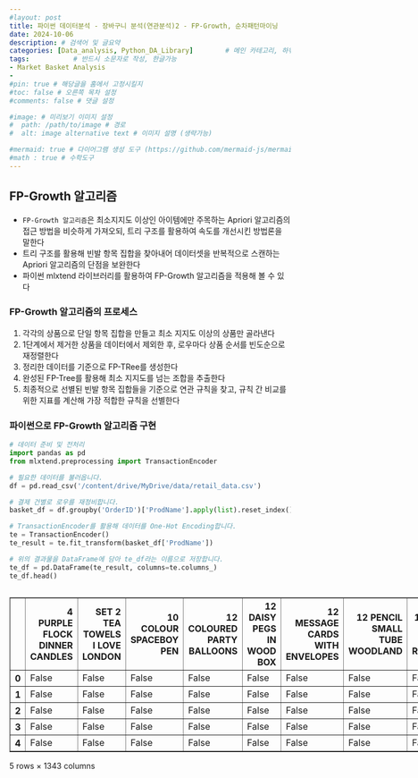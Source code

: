 ```yaml
---
#layout: post
title: 파이썬 데이터분석 - 장바구니 분석(연관분석)2 - FP-Growth, 순차패턴마이닝
date: 2024-10-06
description: # 검색어 및 글요약
categories: [Data_analysis, Python_DA_Library]        # 메인 카테고리, 하위 카테고리(생략가능)
tags:           # 반드시 소문자로 작성, 한글가능
- Market Basket Analysis
- 
#pin: true # 해당글을 홈에서 고정시킬지
#toc: false # 오른쪽 목차 설정
#comments: false # 댓글 설정

#image: # 미리보기 이미지 설정
#  path: /path/to/image # 경로
#  alt: image alternative text # 이미지 설명 (생략가능)

#mermaid: true # 다이어그램 생성 도구 (https://github.com/mermaid-js/mermaid)
#math : true # 수학도구
---
```



## FP-Growth 알고리즘
- `FP-Growth 알고리즘`은 최소지지도 이상인 아이템에만 주목하는 Apriori 알고리즘의 접근 방법을 비슷하게 가져오되, 트리 구조를 활용하여 속도를 개선시킨 방법론을 말한다
- 트리 구조를 활용해 빈발 항목 집합을 찾아내어 데이터셋을 반복적으로 스캔하는 Apriori 알고리즘의 단점을 보완한다
- 파이썬 mlxtend 라이브러리를 활용하여 FP-Growth 알고리즘을 적용해 볼 수 있다

### FP-Growth 알고리즘의 프로세스
1. 각각의 상품으로 단일 항목 집합을 만들고 최소 지지도 이상의 상품만 골라낸다
2. 1단계에서 제거한 상품을 데이터에서 제외한 후, 로우마다 상품 순서를 빈도순으로 재정렬한다
3. 정리한 데이터를 기준으로 FP-TRee를 생성한다
4. 완성된 FP-Tree를 활용해 최소 지지도를 넘는 조합을 추출한다
5. 최종적으로 선별된 빈발 항목 집합들을 기준으로 연관 규칙을 찾고, 규칙 간 비교를 위한 지표를 계산해 가장 적합한 규칙을 선별한다

### 파이썬으로 FP-Growth 알고리즘 구현


```python
# 데이터 준비 및 전처리
import pandas as pd
from mlxtend.preprocessing import TransactionEncoder

# 필요한 데이터를 불러옵니다.
df = pd.read_csv('/content/drive/MyDrive/data/retail_data.csv')

# 결제 건별로 로우를 재정비합니다.
basket_df = df.groupby('OrderID')['ProdName'].apply(list).reset_index()

# TransactionEncoder를 활용해 데이터를 One-Hot Encoding합니다.
te = TransactionEncoder()
te_result = te.fit_transform(basket_df['ProdName'])

# 위의 결과물을 DataFrame에 담아 te_df라는 이름으로 저장합니다.
te_df = pd.DataFrame(te_result, columns=te.columns_)
te_df.head()
```





  <div id="df-d717c472-5886-4225-bc48-bb01bfd7aad2" class="colab-df-container">
    <div>
<style scoped>
    .dataframe tbody tr th:only-of-type {
        vertical-align: middle;
    }

    .dataframe tbody tr th {
        vertical-align: top;
    }

    .dataframe thead th {
        text-align: right;
    }
</style>
<table border="1" class="dataframe">
  <thead>
    <tr style="text-align: right;">
      <th></th>
      <th>4 PURPLE FLOCK DINNER CANDLES</th>
      <th>SET 2 TEA TOWELS I LOVE LONDON</th>
      <th>10 COLOUR SPACEBOY PEN</th>
      <th>12 COLOURED PARTY BALLOONS</th>
      <th>12 DAISY PEGS IN WOOD BOX</th>
      <th>12 MESSAGE CARDS WITH ENVELOPES</th>
      <th>12 PENCIL SMALL TUBE WOODLAND</th>
      <th>12 PENCILS SMALL TUBE RED RETROSPOT</th>
      <th>12 PENCILS SMALL TUBE SKULL</th>
      <th>12 PENCILS TALL TUBE POSY</th>
      <th>...</th>
      <th>WRAP, BILLBOARD FONTS DESIGN</th>
      <th>YELLOW BREAKFAST CUP AND SAUCER</th>
      <th>YELLOW COAT RACK PARIS FASHION</th>
      <th>YELLOW GIANT GARDEN THERMOMETER</th>
      <th>YELLOW SHARK HELICOPTER</th>
      <th>YOU'RE CONFUSING ME METAL SIGN</th>
      <th>YULETIDE IMAGES GIFT WRAP SET</th>
      <th>ZINC FINISH 15CM PLANTER POTS</th>
      <th>ZINC METAL HEART DECORATION</th>
      <th>ZINC WILLIE WINKIE  CANDLE STICK</th>
    </tr>
  </thead>
  <tbody>
    <tr>
      <th>0</th>
      <td>False</td>
      <td>False</td>
      <td>False</td>
      <td>False</td>
      <td>False</td>
      <td>False</td>
      <td>False</td>
      <td>False</td>
      <td>False</td>
      <td>False</td>
      <td>...</td>
      <td>False</td>
      <td>False</td>
      <td>False</td>
      <td>False</td>
      <td>False</td>
      <td>False</td>
      <td>False</td>
      <td>False</td>
      <td>False</td>
      <td>False</td>
    </tr>
    <tr>
      <th>1</th>
      <td>False</td>
      <td>False</td>
      <td>False</td>
      <td>False</td>
      <td>False</td>
      <td>False</td>
      <td>False</td>
      <td>False</td>
      <td>False</td>
      <td>False</td>
      <td>...</td>
      <td>False</td>
      <td>False</td>
      <td>False</td>
      <td>False</td>
      <td>False</td>
      <td>False</td>
      <td>False</td>
      <td>False</td>
      <td>False</td>
      <td>False</td>
    </tr>
    <tr>
      <th>2</th>
      <td>False</td>
      <td>False</td>
      <td>False</td>
      <td>False</td>
      <td>False</td>
      <td>False</td>
      <td>False</td>
      <td>False</td>
      <td>False</td>
      <td>False</td>
      <td>...</td>
      <td>False</td>
      <td>False</td>
      <td>False</td>
      <td>False</td>
      <td>False</td>
      <td>False</td>
      <td>False</td>
      <td>False</td>
      <td>False</td>
      <td>False</td>
    </tr>
    <tr>
      <th>3</th>
      <td>False</td>
      <td>False</td>
      <td>False</td>
      <td>False</td>
      <td>False</td>
      <td>False</td>
      <td>False</td>
      <td>False</td>
      <td>False</td>
      <td>False</td>
      <td>...</td>
      <td>False</td>
      <td>False</td>
      <td>True</td>
      <td>False</td>
      <td>False</td>
      <td>False</td>
      <td>False</td>
      <td>False</td>
      <td>False</td>
      <td>False</td>
    </tr>
    <tr>
      <th>4</th>
      <td>False</td>
      <td>False</td>
      <td>False</td>
      <td>False</td>
      <td>False</td>
      <td>False</td>
      <td>False</td>
      <td>False</td>
      <td>False</td>
      <td>False</td>
      <td>...</td>
      <td>False</td>
      <td>False</td>
      <td>False</td>
      <td>False</td>
      <td>False</td>
      <td>False</td>
      <td>False</td>
      <td>False</td>
      <td>False</td>
      <td>False</td>
    </tr>
  </tbody>
</table>
<p>5 rows × 1343 columns</p>
</div>
    <div class="colab-df-buttons">

  <div class="colab-df-container">
    <button class="colab-df-convert" onclick="convertToInteractive('df-d717c472-5886-4225-bc48-bb01bfd7aad2')"
            title="Convert this dataframe to an interactive table."
            style="display:none;">

  <svg xmlns="http://www.w3.org/2000/svg" height="24px" viewBox="0 -960 960 960">
    <path d="M120-120v-720h720v720H120Zm60-500h600v-160H180v160Zm220 220h160v-160H400v160Zm0 220h160v-160H400v160ZM180-400h160v-160H180v160Zm440 0h160v-160H620v160ZM180-180h160v-160H180v160Zm440 0h160v-160H620v160Z"/>
  </svg>
    </button>

  <style>
    .colab-df-container {
      display:flex;
      gap: 12px;
    }

    .colab-df-convert {
      background-color: #E8F0FE;
      border: none;
      border-radius: 50%;
      cursor: pointer;
      display: none;
      fill: #1967D2;
      height: 32px;
      padding: 0 0 0 0;
      width: 32px;
    }

    .colab-df-convert:hover {
      background-color: #E2EBFA;
      box-shadow: 0px 1px 2px rgba(60, 64, 67, 0.3), 0px 1px 3px 1px rgba(60, 64, 67, 0.15);
      fill: #174EA6;
    }

    .colab-df-buttons div {
      margin-bottom: 4px;
    }

    [theme=dark] .colab-df-convert {
      background-color: #3B4455;
      fill: #D2E3FC;
    }

    [theme=dark] .colab-df-convert:hover {
      background-color: #434B5C;
      box-shadow: 0px 1px 3px 1px rgba(0, 0, 0, 0.15);
      filter: drop-shadow(0px 1px 2px rgba(0, 0, 0, 0.3));
      fill: #FFFFFF;
    }
  </style>

    <script>
      const buttonEl =
        document.querySelector('#df-d717c472-5886-4225-bc48-bb01bfd7aad2 button.colab-df-convert');
      buttonEl.style.display =
        google.colab.kernel.accessAllowed ? 'block' : 'none';

      async function convertToInteractive(key) {
        const element = document.querySelector('#df-d717c472-5886-4225-bc48-bb01bfd7aad2');
        const dataTable =
          await google.colab.kernel.invokeFunction('convertToInteractive',
                                                    [key], {});
        if (!dataTable) return;

        const docLinkHtml = 'Like what you see? Visit the ' +
          '<a target="_blank" href=https://colab.research.google.com/notebooks/data_table.ipynb>data table notebook</a>'
          + ' to learn more about interactive tables.';
        element.innerHTML = '';
        dataTable['output_type'] = 'display_data';
        await google.colab.output.renderOutput(dataTable, element);
        const docLink = document.createElement('div');
        docLink.innerHTML = docLinkHtml;
        element.appendChild(docLink);
      }
    </script>
  </div>


<div id="df-b03e9207-cc88-4678-ba1e-b29686396fd0">
  <button class="colab-df-quickchart" onclick="quickchart('df-b03e9207-cc88-4678-ba1e-b29686396fd0')"
            title="Suggest charts"
            style="display:none;">

<svg xmlns="http://www.w3.org/2000/svg" height="24px"viewBox="0 0 24 24"
     width="24px">
    <g>
        <path d="M19 3H5c-1.1 0-2 .9-2 2v14c0 1.1.9 2 2 2h14c1.1 0 2-.9 2-2V5c0-1.1-.9-2-2-2zM9 17H7v-7h2v7zm4 0h-2V7h2v10zm4 0h-2v-4h2v4z"/>
    </g>
</svg>
  </button>

<style>
  .colab-df-quickchart {
      --bg-color: #E8F0FE;
      --fill-color: #1967D2;
      --hover-bg-color: #E2EBFA;
      --hover-fill-color: #174EA6;
      --disabled-fill-color: #AAA;
      --disabled-bg-color: #DDD;
  }

  [theme=dark] .colab-df-quickchart {
      --bg-color: #3B4455;
      --fill-color: #D2E3FC;
      --hover-bg-color: #434B5C;
      --hover-fill-color: #FFFFFF;
      --disabled-bg-color: #3B4455;
      --disabled-fill-color: #666;
  }

  .colab-df-quickchart {
    background-color: var(--bg-color);
    border: none;
    border-radius: 50%;
    cursor: pointer;
    display: none;
    fill: var(--fill-color);
    height: 32px;
    padding: 0;
    width: 32px;
  }

  .colab-df-quickchart:hover {
    background-color: var(--hover-bg-color);
    box-shadow: 0 1px 2px rgba(60, 64, 67, 0.3), 0 1px 3px 1px rgba(60, 64, 67, 0.15);
    fill: var(--button-hover-fill-color);
  }

  .colab-df-quickchart-complete:disabled,
  .colab-df-quickchart-complete:disabled:hover {
    background-color: var(--disabled-bg-color);
    fill: var(--disabled-fill-color);
    box-shadow: none;
  }

  .colab-df-spinner {
    border: 2px solid var(--fill-color);
    border-color: transparent;
    border-bottom-color: var(--fill-color);
    animation:
      spin 1s steps(1) infinite;
  }

  @keyframes spin {
    0% {
      border-color: transparent;
      border-bottom-color: var(--fill-color);
      border-left-color: var(--fill-color);
    }
    20% {
      border-color: transparent;
      border-left-color: var(--fill-color);
      border-top-color: var(--fill-color);
    }
    30% {
      border-color: transparent;
      border-left-color: var(--fill-color);
      border-top-color: var(--fill-color);
      border-right-color: var(--fill-color);
    }
    40% {
      border-color: transparent;
      border-right-color: var(--fill-color);
      border-top-color: var(--fill-color);
    }
    60% {
      border-color: transparent;
      border-right-color: var(--fill-color);
    }
    80% {
      border-color: transparent;
      border-right-color: var(--fill-color);
      border-bottom-color: var(--fill-color);
    }
    90% {
      border-color: transparent;
      border-bottom-color: var(--fill-color);
    }
  }
</style>

  <script>
    async function quickchart(key) {
      const quickchartButtonEl =
        document.querySelector('#' + key + ' button');
      quickchartButtonEl.disabled = true;  // To prevent multiple clicks.
      quickchartButtonEl.classList.add('colab-df-spinner');
      try {
        const charts = await google.colab.kernel.invokeFunction(
            'suggestCharts', [key], {});
      } catch (error) {
        console.error('Error during call to suggestCharts:', error);
      }
      quickchartButtonEl.classList.remove('colab-df-spinner');
      quickchartButtonEl.classList.add('colab-df-quickchart-complete');
    }
    (() => {
      let quickchartButtonEl =
        document.querySelector('#df-b03e9207-cc88-4678-ba1e-b29686396fd0 button');
      quickchartButtonEl.style.display =
        google.colab.kernel.accessAllowed ? 'block' : 'none';
    })();
  </script>
</div>

    </div>
  </div>





```python
# FP-Growth 알고리즘 구현 : fpgrowth 함수 사용
from mlxtend.frequent_patterns import fpgrowth

# 최소 지지도 0.06
frequent_itemsets = fpgrowth(te_df, min_support=0.06, use_colnames=True)
frequent_itemsets
```





  <div id="df-85f18863-b93e-4d12-8616-4c448e95ec2f" class="colab-df-container">
    <div>
<style scoped>
    .dataframe tbody tr th:only-of-type {
        vertical-align: middle;
    }

    .dataframe tbody tr th {
        vertical-align: top;
    }

    .dataframe thead th {
        text-align: right;
    }
</style>
<table border="1" class="dataframe">
  <thead>
    <tr style="text-align: right;">
      <th></th>
      <th>support</th>
      <th>itemsets</th>
    </tr>
  </thead>
  <tbody>
    <tr>
      <th>0</th>
      <td>0.137037</td>
      <td>(WHITE HANGING HEART T-LIGHT HOLDER)</td>
    </tr>
    <tr>
      <th>1</th>
      <td>0.103704</td>
      <td>(RED WOOLLY HOTTIE WHITE HEART.)</td>
    </tr>
    <tr>
      <th>2</th>
      <td>0.096296</td>
      <td>(SET 7 BABUSHKA NESTING BOXES)</td>
    </tr>
    <tr>
      <th>3</th>
      <td>0.085185</td>
      <td>(KNITTED UNION FLAG HOT WATER BOTTLE)</td>
    </tr>
    <tr>
      <th>4</th>
      <td>0.066667</td>
      <td>(CREAM CUPID HEARTS COAT HANGER)</td>
    </tr>
    <tr>
      <th>...</th>
      <td>...</td>
      <td>...</td>
    </tr>
    <tr>
      <th>56</th>
      <td>0.062963</td>
      <td>(GLASS STAR FROSTED T-LIGHT HOLDER, RED WOOLLY...</td>
    </tr>
    <tr>
      <th>57</th>
      <td>0.062963</td>
      <td>(WHITE HANGING HEART T-LIGHT HOLDER, KNITTED U...</td>
    </tr>
    <tr>
      <th>58</th>
      <td>0.062963</td>
      <td>(HAND WARMER RED POLKA DOT, HAND WARMER UNION ...</td>
    </tr>
    <tr>
      <th>59</th>
      <td>0.062963</td>
      <td>(WOOD 2 DRAWER CABINET WHITE FINISH, WHITE HAN...</td>
    </tr>
    <tr>
      <th>60</th>
      <td>0.062963</td>
      <td>(WOODEN FRAME ANTIQUE WHITE , WOOD S/3 CABINET...</td>
    </tr>
  </tbody>
</table>
<p>61 rows × 2 columns</p>
</div>
    <div class="colab-df-buttons">

  <div class="colab-df-container">
    <button class="colab-df-convert" onclick="convertToInteractive('df-85f18863-b93e-4d12-8616-4c448e95ec2f')"
            title="Convert this dataframe to an interactive table."
            style="display:none;">

  <svg xmlns="http://www.w3.org/2000/svg" height="24px" viewBox="0 -960 960 960">
    <path d="M120-120v-720h720v720H120Zm60-500h600v-160H180v160Zm220 220h160v-160H400v160Zm0 220h160v-160H400v160ZM180-400h160v-160H180v160Zm440 0h160v-160H620v160ZM180-180h160v-160H180v160Zm440 0h160v-160H620v160Z"/>
  </svg>
    </button>

  <style>
    .colab-df-container {
      display:flex;
      gap: 12px;
    }

    .colab-df-convert {
      background-color: #E8F0FE;
      border: none;
      border-radius: 50%;
      cursor: pointer;
      display: none;
      fill: #1967D2;
      height: 32px;
      padding: 0 0 0 0;
      width: 32px;
    }

    .colab-df-convert:hover {
      background-color: #E2EBFA;
      box-shadow: 0px 1px 2px rgba(60, 64, 67, 0.3), 0px 1px 3px 1px rgba(60, 64, 67, 0.15);
      fill: #174EA6;
    }

    .colab-df-buttons div {
      margin-bottom: 4px;
    }

    [theme=dark] .colab-df-convert {
      background-color: #3B4455;
      fill: #D2E3FC;
    }

    [theme=dark] .colab-df-convert:hover {
      background-color: #434B5C;
      box-shadow: 0px 1px 3px 1px rgba(0, 0, 0, 0.15);
      filter: drop-shadow(0px 1px 2px rgba(0, 0, 0, 0.3));
      fill: #FFFFFF;
    }
  </style>

    <script>
      const buttonEl =
        document.querySelector('#df-85f18863-b93e-4d12-8616-4c448e95ec2f button.colab-df-convert');
      buttonEl.style.display =
        google.colab.kernel.accessAllowed ? 'block' : 'none';

      async function convertToInteractive(key) {
        const element = document.querySelector('#df-85f18863-b93e-4d12-8616-4c448e95ec2f');
        const dataTable =
          await google.colab.kernel.invokeFunction('convertToInteractive',
                                                    [key], {});
        if (!dataTable) return;

        const docLinkHtml = 'Like what you see? Visit the ' +
          '<a target="_blank" href=https://colab.research.google.com/notebooks/data_table.ipynb>data table notebook</a>'
          + ' to learn more about interactive tables.';
        element.innerHTML = '';
        dataTable['output_type'] = 'display_data';
        await google.colab.output.renderOutput(dataTable, element);
        const docLink = document.createElement('div');
        docLink.innerHTML = docLinkHtml;
        element.appendChild(docLink);
      }
    </script>
  </div>


<div id="df-ccd1050f-7d2b-41e5-9f0d-4a8605227745">
  <button class="colab-df-quickchart" onclick="quickchart('df-ccd1050f-7d2b-41e5-9f0d-4a8605227745')"
            title="Suggest charts"
            style="display:none;">

<svg xmlns="http://www.w3.org/2000/svg" height="24px"viewBox="0 0 24 24"
     width="24px">
    <g>
        <path d="M19 3H5c-1.1 0-2 .9-2 2v14c0 1.1.9 2 2 2h14c1.1 0 2-.9 2-2V5c0-1.1-.9-2-2-2zM9 17H7v-7h2v7zm4 0h-2V7h2v10zm4 0h-2v-4h2v4z"/>
    </g>
</svg>
  </button>

<style>
  .colab-df-quickchart {
      --bg-color: #E8F0FE;
      --fill-color: #1967D2;
      --hover-bg-color: #E2EBFA;
      --hover-fill-color: #174EA6;
      --disabled-fill-color: #AAA;
      --disabled-bg-color: #DDD;
  }

  [theme=dark] .colab-df-quickchart {
      --bg-color: #3B4455;
      --fill-color: #D2E3FC;
      --hover-bg-color: #434B5C;
      --hover-fill-color: #FFFFFF;
      --disabled-bg-color: #3B4455;
      --disabled-fill-color: #666;
  }

  .colab-df-quickchart {
    background-color: var(--bg-color);
    border: none;
    border-radius: 50%;
    cursor: pointer;
    display: none;
    fill: var(--fill-color);
    height: 32px;
    padding: 0;
    width: 32px;
  }

  .colab-df-quickchart:hover {
    background-color: var(--hover-bg-color);
    box-shadow: 0 1px 2px rgba(60, 64, 67, 0.3), 0 1px 3px 1px rgba(60, 64, 67, 0.15);
    fill: var(--button-hover-fill-color);
  }

  .colab-df-quickchart-complete:disabled,
  .colab-df-quickchart-complete:disabled:hover {
    background-color: var(--disabled-bg-color);
    fill: var(--disabled-fill-color);
    box-shadow: none;
  }

  .colab-df-spinner {
    border: 2px solid var(--fill-color);
    border-color: transparent;
    border-bottom-color: var(--fill-color);
    animation:
      spin 1s steps(1) infinite;
  }

  @keyframes spin {
    0% {
      border-color: transparent;
      border-bottom-color: var(--fill-color);
      border-left-color: var(--fill-color);
    }
    20% {
      border-color: transparent;
      border-left-color: var(--fill-color);
      border-top-color: var(--fill-color);
    }
    30% {
      border-color: transparent;
      border-left-color: var(--fill-color);
      border-top-color: var(--fill-color);
      border-right-color: var(--fill-color);
    }
    40% {
      border-color: transparent;
      border-right-color: var(--fill-color);
      border-top-color: var(--fill-color);
    }
    60% {
      border-color: transparent;
      border-right-color: var(--fill-color);
    }
    80% {
      border-color: transparent;
      border-right-color: var(--fill-color);
      border-bottom-color: var(--fill-color);
    }
    90% {
      border-color: transparent;
      border-bottom-color: var(--fill-color);
    }
  }
</style>

  <script>
    async function quickchart(key) {
      const quickchartButtonEl =
        document.querySelector('#' + key + ' button');
      quickchartButtonEl.disabled = true;  // To prevent multiple clicks.
      quickchartButtonEl.classList.add('colab-df-spinner');
      try {
        const charts = await google.colab.kernel.invokeFunction(
            'suggestCharts', [key], {});
      } catch (error) {
        console.error('Error during call to suggestCharts:', error);
      }
      quickchartButtonEl.classList.remove('colab-df-spinner');
      quickchartButtonEl.classList.add('colab-df-quickchart-complete');
    }
    (() => {
      let quickchartButtonEl =
        document.querySelector('#df-ccd1050f-7d2b-41e5-9f0d-4a8605227745 button');
      quickchartButtonEl.style.display =
        google.colab.kernel.accessAllowed ? 'block' : 'none';
    })();
  </script>
</div>

  <div id="id_15693889-b525-4459-93b5-f3a201d1965f">
    <style>
      .colab-df-generate {
        background-color: #E8F0FE;
        border: none;
        border-radius: 50%;
        cursor: pointer;
        display: none;
        fill: #1967D2;
        height: 32px;
        padding: 0 0 0 0;
        width: 32px;
      }

      .colab-df-generate:hover {
        background-color: #E2EBFA;
        box-shadow: 0px 1px 2px rgba(60, 64, 67, 0.3), 0px 1px 3px 1px rgba(60, 64, 67, 0.15);
        fill: #174EA6;
      }

      [theme=dark] .colab-df-generate {
        background-color: #3B4455;
        fill: #D2E3FC;
      }

      [theme=dark] .colab-df-generate:hover {
        background-color: #434B5C;
        box-shadow: 0px 1px 3px 1px rgba(0, 0, 0, 0.15);
        filter: drop-shadow(0px 1px 2px rgba(0, 0, 0, 0.3));
        fill: #FFFFFF;
      }
    </style>
    <button class="colab-df-generate" onclick="generateWithVariable('frequent_itemsets')"
            title="Generate code using this dataframe."
            style="display:none;">

  <svg xmlns="http://www.w3.org/2000/svg" height="24px"viewBox="0 0 24 24"
       width="24px">
    <path d="M7,19H8.4L18.45,9,17,7.55,7,17.6ZM5,21V16.75L18.45,3.32a2,2,0,0,1,2.83,0l1.4,1.43a1.91,1.91,0,0,1,.58,1.4,1.91,1.91,0,0,1-.58,1.4L9.25,21ZM18.45,9,17,7.55Zm-12,3A5.31,5.31,0,0,0,4.9,8.1,5.31,5.31,0,0,0,1,6.5,5.31,5.31,0,0,0,4.9,4.9,5.31,5.31,0,0,0,6.5,1,5.31,5.31,0,0,0,8.1,4.9,5.31,5.31,0,0,0,12,6.5,5.46,5.46,0,0,0,6.5,12Z"/>
  </svg>
    </button>
    <script>
      (() => {
      const buttonEl =
        document.querySelector('#id_15693889-b525-4459-93b5-f3a201d1965f button.colab-df-generate');
      buttonEl.style.display =
        google.colab.kernel.accessAllowed ? 'block' : 'none';

      buttonEl.onclick = () => {
        google.colab.notebook.generateWithVariable('frequent_itemsets');
      }
      })();
    </script>
  </div>

    </div>
  </div>





```python
# 연관 규칙 추출 및 평가
from mlxtend.frequent_patterns import association_rules

# 최소 신뢰도 0.8
association_rules(frequent_itemsets, metric='confidence', min_threshold=0.8)
```

    /usr/local/lib/python3.10/dist-packages/ipykernel/ipkernel.py:283: DeprecationWarning: `should_run_async` will not call `transform_cell` automatically in the future. Please pass the result to `transformed_cell` argument and any exception that happen during thetransform in `preprocessing_exc_tuple` in IPython 7.17 and above.
      and should_run_async(code)
    





  <div id="df-fda5445d-1b14-42e2-9eae-772cb969b358" class="colab-df-container">
    <div>
<style scoped>
    .dataframe tbody tr th:only-of-type {
        vertical-align: middle;
    }

    .dataframe tbody tr th {
        vertical-align: top;
    }

    .dataframe thead th {
        text-align: right;
    }
</style>
<table border="1" class="dataframe">
  <thead>
    <tr style="text-align: right;">
      <th></th>
      <th>antecedents</th>
      <th>consequents</th>
      <th>antecedent support</th>
      <th>consequent support</th>
      <th>support</th>
      <th>confidence</th>
      <th>lift</th>
      <th>leverage</th>
      <th>conviction</th>
      <th>zhangs_metric</th>
    </tr>
  </thead>
  <tbody>
    <tr>
      <th>0</th>
      <td>(SET 7 BABUSHKA NESTING BOXES, WHITE HANGING H...</td>
      <td>(RED WOOLLY HOTTIE WHITE HEART.)</td>
      <td>0.062963</td>
      <td>0.103704</td>
      <td>0.062963</td>
      <td>1.000000</td>
      <td>9.642857</td>
      <td>0.056433</td>
      <td>inf</td>
      <td>0.956522</td>
    </tr>
    <tr>
      <th>1</th>
      <td>(SET 7 BABUSHKA NESTING BOXES, RED WOOLLY HOTT...</td>
      <td>(WHITE HANGING HEART T-LIGHT HOLDER)</td>
      <td>0.062963</td>
      <td>0.137037</td>
      <td>0.062963</td>
      <td>1.000000</td>
      <td>7.297297</td>
      <td>0.054335</td>
      <td>inf</td>
      <td>0.920949</td>
    </tr>
    <tr>
      <th>2</th>
      <td>(WHITE HANGING HEART T-LIGHT HOLDER, RED WOOLL...</td>
      <td>(SET 7 BABUSHKA NESTING BOXES)</td>
      <td>0.070370</td>
      <td>0.096296</td>
      <td>0.062963</td>
      <td>0.894737</td>
      <td>9.291498</td>
      <td>0.056187</td>
      <td>8.585185</td>
      <td>0.959925</td>
    </tr>
    <tr>
      <th>3</th>
      <td>(KNITTED UNION FLAG HOT WATER BOTTLE)</td>
      <td>(RED WOOLLY HOTTIE WHITE HEART.)</td>
      <td>0.085185</td>
      <td>0.103704</td>
      <td>0.074074</td>
      <td>0.869565</td>
      <td>8.385093</td>
      <td>0.065240</td>
      <td>6.871605</td>
      <td>0.962753</td>
    </tr>
    <tr>
      <th>4</th>
      <td>(KNITTED UNION FLAG HOT WATER BOTTLE)</td>
      <td>(WHITE HANGING HEART T-LIGHT HOLDER)</td>
      <td>0.085185</td>
      <td>0.137037</td>
      <td>0.070370</td>
      <td>0.826087</td>
      <td>6.028202</td>
      <td>0.058697</td>
      <td>4.962037</td>
      <td>0.911784</td>
    </tr>
    <tr>
      <th>...</th>
      <td>...</td>
      <td>...</td>
      <td>...</td>
      <td>...</td>
      <td>...</td>
      <td>...</td>
      <td>...</td>
      <td>...</td>
      <td>...</td>
      <td>...</td>
    </tr>
    <tr>
      <th>154</th>
      <td>(GLASS STAR FROSTED T-LIGHT HOLDER)</td>
      <td>(WHITE METAL LANTERN, WHITE HANGING HEART T-LI...</td>
      <td>0.066667</td>
      <td>0.062963</td>
      <td>0.062963</td>
      <td>0.944444</td>
      <td>15.000000</td>
      <td>0.058765</td>
      <td>16.866667</td>
      <td>1.000000</td>
    </tr>
    <tr>
      <th>155</th>
      <td>(WHITE METAL LANTERN)</td>
      <td>(GLASS STAR FROSTED T-LIGHT HOLDER, WHITE HANG...</td>
      <td>0.066667</td>
      <td>0.062963</td>
      <td>0.062963</td>
      <td>0.944444</td>
      <td>15.000000</td>
      <td>0.058765</td>
      <td>16.866667</td>
      <td>1.000000</td>
    </tr>
    <tr>
      <th>156</th>
      <td>(HAND WARMER RED POLKA DOT)</td>
      <td>(HAND WARMER UNION JACK)</td>
      <td>0.066667</td>
      <td>0.118519</td>
      <td>0.062963</td>
      <td>0.944444</td>
      <td>7.968750</td>
      <td>0.055062</td>
      <td>15.866667</td>
      <td>0.936975</td>
    </tr>
    <tr>
      <th>157</th>
      <td>(WOOD 2 DRAWER CABINET WHITE FINISH)</td>
      <td>(WHITE HANGING HEART T-LIGHT HOLDER)</td>
      <td>0.066667</td>
      <td>0.137037</td>
      <td>0.062963</td>
      <td>0.944444</td>
      <td>6.891892</td>
      <td>0.053827</td>
      <td>15.533333</td>
      <td>0.915966</td>
    </tr>
    <tr>
      <th>158</th>
      <td>(WOOD S/3 CABINET ANT WHITE FINISH)</td>
      <td>(WOODEN FRAME ANTIQUE WHITE )</td>
      <td>0.066667</td>
      <td>0.081481</td>
      <td>0.062963</td>
      <td>0.944444</td>
      <td>11.590909</td>
      <td>0.057531</td>
      <td>16.533333</td>
      <td>0.978992</td>
    </tr>
  </tbody>
</table>
<p>159 rows × 10 columns</p>
</div>
    <div class="colab-df-buttons">

  <div class="colab-df-container">
    <button class="colab-df-convert" onclick="convertToInteractive('df-fda5445d-1b14-42e2-9eae-772cb969b358')"
            title="Convert this dataframe to an interactive table."
            style="display:none;">

  <svg xmlns="http://www.w3.org/2000/svg" height="24px" viewBox="0 -960 960 960">
    <path d="M120-120v-720h720v720H120Zm60-500h600v-160H180v160Zm220 220h160v-160H400v160Zm0 220h160v-160H400v160ZM180-400h160v-160H180v160Zm440 0h160v-160H620v160ZM180-180h160v-160H180v160Zm440 0h160v-160H620v160Z"/>
  </svg>
    </button>

  <style>
    .colab-df-container {
      display:flex;
      gap: 12px;
    }

    .colab-df-convert {
      background-color: #E8F0FE;
      border: none;
      border-radius: 50%;
      cursor: pointer;
      display: none;
      fill: #1967D2;
      height: 32px;
      padding: 0 0 0 0;
      width: 32px;
    }

    .colab-df-convert:hover {
      background-color: #E2EBFA;
      box-shadow: 0px 1px 2px rgba(60, 64, 67, 0.3), 0px 1px 3px 1px rgba(60, 64, 67, 0.15);
      fill: #174EA6;
    }

    .colab-df-buttons div {
      margin-bottom: 4px;
    }

    [theme=dark] .colab-df-convert {
      background-color: #3B4455;
      fill: #D2E3FC;
    }

    [theme=dark] .colab-df-convert:hover {
      background-color: #434B5C;
      box-shadow: 0px 1px 3px 1px rgba(0, 0, 0, 0.15);
      filter: drop-shadow(0px 1px 2px rgba(0, 0, 0, 0.3));
      fill: #FFFFFF;
    }
  </style>

    <script>
      const buttonEl =
        document.querySelector('#df-fda5445d-1b14-42e2-9eae-772cb969b358 button.colab-df-convert');
      buttonEl.style.display =
        google.colab.kernel.accessAllowed ? 'block' : 'none';

      async function convertToInteractive(key) {
        const element = document.querySelector('#df-fda5445d-1b14-42e2-9eae-772cb969b358');
        const dataTable =
          await google.colab.kernel.invokeFunction('convertToInteractive',
                                                    [key], {});
        if (!dataTable) return;

        const docLinkHtml = 'Like what you see? Visit the ' +
          '<a target="_blank" href=https://colab.research.google.com/notebooks/data_table.ipynb>data table notebook</a>'
          + ' to learn more about interactive tables.';
        element.innerHTML = '';
        dataTable['output_type'] = 'display_data';
        await google.colab.output.renderOutput(dataTable, element);
        const docLink = document.createElement('div');
        docLink.innerHTML = docLinkHtml;
        element.appendChild(docLink);
      }
    </script>
  </div>


<div id="df-f756f4df-39e5-47cb-8d9d-8478726c6cda">
  <button class="colab-df-quickchart" onclick="quickchart('df-f756f4df-39e5-47cb-8d9d-8478726c6cda')"
            title="Suggest charts"
            style="display:none;">

<svg xmlns="http://www.w3.org/2000/svg" height="24px"viewBox="0 0 24 24"
     width="24px">
    <g>
        <path d="M19 3H5c-1.1 0-2 .9-2 2v14c0 1.1.9 2 2 2h14c1.1 0 2-.9 2-2V5c0-1.1-.9-2-2-2zM9 17H7v-7h2v7zm4 0h-2V7h2v10zm4 0h-2v-4h2v4z"/>
    </g>
</svg>
  </button>

<style>
  .colab-df-quickchart {
      --bg-color: #E8F0FE;
      --fill-color: #1967D2;
      --hover-bg-color: #E2EBFA;
      --hover-fill-color: #174EA6;
      --disabled-fill-color: #AAA;
      --disabled-bg-color: #DDD;
  }

  [theme=dark] .colab-df-quickchart {
      --bg-color: #3B4455;
      --fill-color: #D2E3FC;
      --hover-bg-color: #434B5C;
      --hover-fill-color: #FFFFFF;
      --disabled-bg-color: #3B4455;
      --disabled-fill-color: #666;
  }

  .colab-df-quickchart {
    background-color: var(--bg-color);
    border: none;
    border-radius: 50%;
    cursor: pointer;
    display: none;
    fill: var(--fill-color);
    height: 32px;
    padding: 0;
    width: 32px;
  }

  .colab-df-quickchart:hover {
    background-color: var(--hover-bg-color);
    box-shadow: 0 1px 2px rgba(60, 64, 67, 0.3), 0 1px 3px 1px rgba(60, 64, 67, 0.15);
    fill: var(--button-hover-fill-color);
  }

  .colab-df-quickchart-complete:disabled,
  .colab-df-quickchart-complete:disabled:hover {
    background-color: var(--disabled-bg-color);
    fill: var(--disabled-fill-color);
    box-shadow: none;
  }

  .colab-df-spinner {
    border: 2px solid var(--fill-color);
    border-color: transparent;
    border-bottom-color: var(--fill-color);
    animation:
      spin 1s steps(1) infinite;
  }

  @keyframes spin {
    0% {
      border-color: transparent;
      border-bottom-color: var(--fill-color);
      border-left-color: var(--fill-color);
    }
    20% {
      border-color: transparent;
      border-left-color: var(--fill-color);
      border-top-color: var(--fill-color);
    }
    30% {
      border-color: transparent;
      border-left-color: var(--fill-color);
      border-top-color: var(--fill-color);
      border-right-color: var(--fill-color);
    }
    40% {
      border-color: transparent;
      border-right-color: var(--fill-color);
      border-top-color: var(--fill-color);
    }
    60% {
      border-color: transparent;
      border-right-color: var(--fill-color);
    }
    80% {
      border-color: transparent;
      border-right-color: var(--fill-color);
      border-bottom-color: var(--fill-color);
    }
    90% {
      border-color: transparent;
      border-bottom-color: var(--fill-color);
    }
  }
</style>

  <script>
    async function quickchart(key) {
      const quickchartButtonEl =
        document.querySelector('#' + key + ' button');
      quickchartButtonEl.disabled = true;  // To prevent multiple clicks.
      quickchartButtonEl.classList.add('colab-df-spinner');
      try {
        const charts = await google.colab.kernel.invokeFunction(
            'suggestCharts', [key], {});
      } catch (error) {
        console.error('Error during call to suggestCharts:', error);
      }
      quickchartButtonEl.classList.remove('colab-df-spinner');
      quickchartButtonEl.classList.add('colab-df-quickchart-complete');
    }
    (() => {
      let quickchartButtonEl =
        document.querySelector('#df-f756f4df-39e5-47cb-8d9d-8478726c6cda button');
      quickchartButtonEl.style.display =
        google.colab.kernel.accessAllowed ? 'block' : 'none';
    })();
  </script>
</div>

    </div>
  </div>




### FP-Growth 알고리즘 실습


```python
import pandas as pd
from mlxtend.preprocessing import TransactionEncoder
from mlxtend.frequent_patterns import fpgrowth
from mlxtend.frequent_patterns import association_rules

df = pd.read_csv('/content/drive/MyDrive/data/shopping_data.csv')

df2 = df[['invoice_no', 'category']]
basket_df = df2.groupby('invoice_no')['category'].apply(list).reset_index()


# TransactionEncoder로 추가 전처리
te = TransactionEncoder()

te_result = te.fit_transform(basket_df['category'])  # 여기에 코드를 작성하세요

te_df = pd.DataFrame(te_result, columns=te.columns_)


# FP-Growth 알고리즘 적용하기
frequent_itemsets =  fpgrowth(te_df, min_support=0.05, use_colnames=True) # 여기에 코드를 작성하세요


# 연관 규칙 찾기
ar = association_rules(frequent_itemsets, metric='confidence', min_threshold=0.2)  # 여기에 코드를 작성하세요


# 향상도, 신뢰도 기준으로 내림차순 정렬
ar = ar.sort_values(by=['lift', 'confidence'], ascending=False)

# 인덱스를 재설정해 출력
ar.reset_index(drop=True)
```

    /usr/local/lib/python3.10/dist-packages/ipykernel/ipkernel.py:283: DeprecationWarning: `should_run_async` will not call `transform_cell` automatically in the future. Please pass the result to `transformed_cell` argument and any exception that happen during thetransform in `preprocessing_exc_tuple` in IPython 7.17 and above.
      and should_run_async(code)
    





  <div id="df-bcde30f1-d272-40f1-abd8-9e07e11cac39" class="colab-df-container">
    <div>
<style scoped>
    .dataframe tbody tr th:only-of-type {
        vertical-align: middle;
    }

    .dataframe tbody tr th {
        vertical-align: top;
    }

    .dataframe thead th {
        text-align: right;
    }
</style>
<table border="1" class="dataframe">
  <thead>
    <tr style="text-align: right;">
      <th></th>
      <th>antecedents</th>
      <th>consequents</th>
      <th>antecedent support</th>
      <th>consequent support</th>
      <th>support</th>
      <th>confidence</th>
      <th>lift</th>
      <th>leverage</th>
      <th>conviction</th>
      <th>zhangs_metric</th>
    </tr>
  </thead>
  <tbody>
    <tr>
      <th>0</th>
      <td>(Cosmetics)</td>
      <td>(Food &amp; Beverage)</td>
      <td>0.235832</td>
      <td>0.248629</td>
      <td>0.051188</td>
      <td>0.217054</td>
      <td>0.873005</td>
      <td>-0.007446</td>
      <td>0.959672</td>
      <td>-0.159920</td>
    </tr>
    <tr>
      <th>1</th>
      <td>(Food &amp; Beverage)</td>
      <td>(Cosmetics)</td>
      <td>0.248629</td>
      <td>0.235832</td>
      <td>0.051188</td>
      <td>0.205882</td>
      <td>0.873005</td>
      <td>-0.007446</td>
      <td>0.962286</td>
      <td>-0.162202</td>
    </tr>
    <tr>
      <th>2</th>
      <td>(Cosmetics)</td>
      <td>(Clothing)</td>
      <td>0.235832</td>
      <td>0.418647</td>
      <td>0.074954</td>
      <td>0.317829</td>
      <td>0.759182</td>
      <td>-0.023776</td>
      <td>0.852210</td>
      <td>-0.293337</td>
    </tr>
    <tr>
      <th>3</th>
      <td>(Food &amp; Beverage)</td>
      <td>(Clothing)</td>
      <td>0.248629</td>
      <td>0.418647</td>
      <td>0.069470</td>
      <td>0.279412</td>
      <td>0.667416</td>
      <td>-0.034618</td>
      <td>0.806775</td>
      <td>-0.398753</td>
    </tr>
  </tbody>
</table>
</div>
    <div class="colab-df-buttons">

  <div class="colab-df-container">
    <button class="colab-df-convert" onclick="convertToInteractive('df-bcde30f1-d272-40f1-abd8-9e07e11cac39')"
            title="Convert this dataframe to an interactive table."
            style="display:none;">

  <svg xmlns="http://www.w3.org/2000/svg" height="24px" viewBox="0 -960 960 960">
    <path d="M120-120v-720h720v720H120Zm60-500h600v-160H180v160Zm220 220h160v-160H400v160Zm0 220h160v-160H400v160ZM180-400h160v-160H180v160Zm440 0h160v-160H620v160ZM180-180h160v-160H180v160Zm440 0h160v-160H620v160Z"/>
  </svg>
    </button>

  <style>
    .colab-df-container {
      display:flex;
      gap: 12px;
    }

    .colab-df-convert {
      background-color: #E8F0FE;
      border: none;
      border-radius: 50%;
      cursor: pointer;
      display: none;
      fill: #1967D2;
      height: 32px;
      padding: 0 0 0 0;
      width: 32px;
    }

    .colab-df-convert:hover {
      background-color: #E2EBFA;
      box-shadow: 0px 1px 2px rgba(60, 64, 67, 0.3), 0px 1px 3px 1px rgba(60, 64, 67, 0.15);
      fill: #174EA6;
    }

    .colab-df-buttons div {
      margin-bottom: 4px;
    }

    [theme=dark] .colab-df-convert {
      background-color: #3B4455;
      fill: #D2E3FC;
    }

    [theme=dark] .colab-df-convert:hover {
      background-color: #434B5C;
      box-shadow: 0px 1px 3px 1px rgba(0, 0, 0, 0.15);
      filter: drop-shadow(0px 1px 2px rgba(0, 0, 0, 0.3));
      fill: #FFFFFF;
    }
  </style>

    <script>
      const buttonEl =
        document.querySelector('#df-bcde30f1-d272-40f1-abd8-9e07e11cac39 button.colab-df-convert');
      buttonEl.style.display =
        google.colab.kernel.accessAllowed ? 'block' : 'none';

      async function convertToInteractive(key) {
        const element = document.querySelector('#df-bcde30f1-d272-40f1-abd8-9e07e11cac39');
        const dataTable =
          await google.colab.kernel.invokeFunction('convertToInteractive',
                                                    [key], {});
        if (!dataTable) return;

        const docLinkHtml = 'Like what you see? Visit the ' +
          '<a target="_blank" href=https://colab.research.google.com/notebooks/data_table.ipynb>data table notebook</a>'
          + ' to learn more about interactive tables.';
        element.innerHTML = '';
        dataTable['output_type'] = 'display_data';
        await google.colab.output.renderOutput(dataTable, element);
        const docLink = document.createElement('div');
        docLink.innerHTML = docLinkHtml;
        element.appendChild(docLink);
      }
    </script>
  </div>


<div id="df-015aca99-b7b6-43d7-a6d5-1f93a0356910">
  <button class="colab-df-quickchart" onclick="quickchart('df-015aca99-b7b6-43d7-a6d5-1f93a0356910')"
            title="Suggest charts"
            style="display:none;">

<svg xmlns="http://www.w3.org/2000/svg" height="24px"viewBox="0 0 24 24"
     width="24px">
    <g>
        <path d="M19 3H5c-1.1 0-2 .9-2 2v14c0 1.1.9 2 2 2h14c1.1 0 2-.9 2-2V5c0-1.1-.9-2-2-2zM9 17H7v-7h2v7zm4 0h-2V7h2v10zm4 0h-2v-4h2v4z"/>
    </g>
</svg>
  </button>

<style>
  .colab-df-quickchart {
      --bg-color: #E8F0FE;
      --fill-color: #1967D2;
      --hover-bg-color: #E2EBFA;
      --hover-fill-color: #174EA6;
      --disabled-fill-color: #AAA;
      --disabled-bg-color: #DDD;
  }

  [theme=dark] .colab-df-quickchart {
      --bg-color: #3B4455;
      --fill-color: #D2E3FC;
      --hover-bg-color: #434B5C;
      --hover-fill-color: #FFFFFF;
      --disabled-bg-color: #3B4455;
      --disabled-fill-color: #666;
  }

  .colab-df-quickchart {
    background-color: var(--bg-color);
    border: none;
    border-radius: 50%;
    cursor: pointer;
    display: none;
    fill: var(--fill-color);
    height: 32px;
    padding: 0;
    width: 32px;
  }

  .colab-df-quickchart:hover {
    background-color: var(--hover-bg-color);
    box-shadow: 0 1px 2px rgba(60, 64, 67, 0.3), 0 1px 3px 1px rgba(60, 64, 67, 0.15);
    fill: var(--button-hover-fill-color);
  }

  .colab-df-quickchart-complete:disabled,
  .colab-df-quickchart-complete:disabled:hover {
    background-color: var(--disabled-bg-color);
    fill: var(--disabled-fill-color);
    box-shadow: none;
  }

  .colab-df-spinner {
    border: 2px solid var(--fill-color);
    border-color: transparent;
    border-bottom-color: var(--fill-color);
    animation:
      spin 1s steps(1) infinite;
  }

  @keyframes spin {
    0% {
      border-color: transparent;
      border-bottom-color: var(--fill-color);
      border-left-color: var(--fill-color);
    }
    20% {
      border-color: transparent;
      border-left-color: var(--fill-color);
      border-top-color: var(--fill-color);
    }
    30% {
      border-color: transparent;
      border-left-color: var(--fill-color);
      border-top-color: var(--fill-color);
      border-right-color: var(--fill-color);
    }
    40% {
      border-color: transparent;
      border-right-color: var(--fill-color);
      border-top-color: var(--fill-color);
    }
    60% {
      border-color: transparent;
      border-right-color: var(--fill-color);
    }
    80% {
      border-color: transparent;
      border-right-color: var(--fill-color);
      border-bottom-color: var(--fill-color);
    }
    90% {
      border-color: transparent;
      border-bottom-color: var(--fill-color);
    }
  }
</style>

  <script>
    async function quickchart(key) {
      const quickchartButtonEl =
        document.querySelector('#' + key + ' button');
      quickchartButtonEl.disabled = true;  // To prevent multiple clicks.
      quickchartButtonEl.classList.add('colab-df-spinner');
      try {
        const charts = await google.colab.kernel.invokeFunction(
            'suggestCharts', [key], {});
      } catch (error) {
        console.error('Error during call to suggestCharts:', error);
      }
      quickchartButtonEl.classList.remove('colab-df-spinner');
      quickchartButtonEl.classList.add('colab-df-quickchart-complete');
    }
    (() => {
      let quickchartButtonEl =
        document.querySelector('#df-015aca99-b7b6-43d7-a6d5-1f93a0356910 button');
      quickchartButtonEl.style.display =
        google.colab.kernel.accessAllowed ? 'block' : 'none';
    })();
  </script>
</div>

    </div>
  </div>




## 순차 패턴 마이닝
> `순차 패턴 마이닝`은 데이터 안에서 아이템 간의 순차 관계를 탐색해 유의미한 패턴을 찾아내는 분석 방법론이다. '어떤 물건들이 함께 구매되는가'를 분석하는 게 연관 규칙 마이닝이라면 순차 패턴 마이닝은 '이 물건 다음에는 어떤 물건을 사는가?'에 대한 분석을 수행한다

- 연관 규칙
    - IF: 만약 고객이 우유와 달걀을 함께 구매하면 (조건)
    - THEN: 빵도 함께 구매할 가능성이 높다. (결과)

- 순차 패턴
    - IF: 만약 고객이 금요일에 빵을 구매하면 (조건)
    - THEN: 주말에 우유를 구매할 가능성이 높다. (결과)

> IF - THEN 형태로 표현된다는 점은 동일하지만, 연관 규칙에서는 조건과 결과가 동시에 발생하는 사건인 반면 순차 패턴에서는 IF와 THEN 사이에 시차가 존재한다. 조건 부분에 적힌 사건이 먼저 일어난 후 순차적으로 결과 부분의 사건이 발생해야 하는 차이가있다.

- 순차 패턴 마이닝 활용 예시
    - 웹/앱 화면 기획 : 사용자가 화면을 주로 어떤 순서로 방문하는지 파악해 사용자 경험을 개선할 수 있다. 예를 들어, 사용자들이 대부분 로그인 → 상품 검색 → 상품 상세 페이지 → 장바구니 추가 → 결제의 흐름을 보인다면, 화면을 새로 기획하거나 변경할 때 이러한 행동 패턴을 참고해 가장 효율적인 UX를 설계할 수 있다

    - 매장 내 동선 최적화 : 고객이 매장 내에서 어떤 경로로 이동하는지 파악해 매장의 구조를 최적화할 수 있다. 예를 들어, 고객들이 주로 입구 → A 섹션 → B 섹션 → 계산대의 이동 경로를 보인다면, 해당 패턴에 맞춰 상품 진열 위치를 조정할 수 있다

    - CRM 마케팅 : 고객이 이후에 소비할 제품/서비스를 예측해 개인화된 마케팅 메시지를 발송할 수 있다. 예를 들어, A 상품을 구매한 고객들이 대체로 며칠 안에 B 상품도 구매하는 패턴을 보인다면, 관련 쿠폰을 미리 발송하는 방법 등으로 고객의 소비를 독려하며 동시에 만족도도 높일 수 있다

    - 이상 거래 탐지 : 금융 거래의 발생 순서를 파악해 이상 거래를 감지할 수 있다. 예를 들어, 대량의 송금 → 새로운 계좌 개설 → 금융 상품 가입과 같은 흐름이 이상 거래에서 주로 반복되는 패턴이라면 이를 탐지하여 보안 조치를 취할 수 있다

    - 자연재해 예측 : 전조 증상의 발생 순서를 바탕으로 자연재해를 예측할 수 있다. 예를 들어, 미세 지진 발생 → 동물 이상 행동 → 지진운 발생 등의 흐름이 지진의 전조 패턴이라면 이를 활용해 미리 지진 발생 가능성을 예측해 조치를 취할 수 있다

### 시퀀스 데이터
> 순차 패턴 마이닝은 **시간의 흐름에 따른 패턴을 발견하는 분석 기법**이기에 순서를 갖는 데이터인 '시퀀스 데이터(Sequence Data)'를 활용한다. 시퀀스 데이터에서의 순서는 텍스트의 배열 순서 등 다양한 의미를 가질 수 있지만 장바구니 분석에서의 시퀀스 데이터는 보통 '시간의 순서'를 담고 있는 데이터를 의미한다.

> 특히, 순차 패턴 마이닝에서 활용되는 데이터는 보통 고객별 시퀀스 데이터이기 때문에 시간 순서에 대한 정보뿐 아니라 고객에 대한 구분자도 필요하다. 정리하자면, 연관 규칙 마이닝과 순차 패턴 마이닝에서 활용되는 정보는 각각 아래와 같다

- 연관 규칙 마이닝: 결제 ID, 구매 상품 정보
- 순차 패턴 마이닝: 결제 ID, 구매 상품 정보, 고객 정보, 거래 시점

### PrefixSpan 알고리즘
> 순차 패턴 마이닝에 사용되는 대표적인 알고리즘 중 하나인 PrefixSpan에 대해 알아보자. `PrefixSpan`은 Prefix-projected Sequential Pattern Mining의 줄임말로, 'Prefix'는 단어의 앞에 붙는 접두사를 의미하는데, 특정 아이템을 Prefix로 두고 해당 아이템으로부터 시작되는 패턴을 탐색하는 식으로 동작하기 때문에 이런 이름이 붙었다. 예를 들어, 상품이 A, B, C, D 네 개인 데이터셋이라면 먼저 A라는 상품을 Prefix로 둔 채 A로 시작되는 패턴을 찾아 나가고, 그다음 B, C, D 모두 순차적으로 Prefix로 삼아 패턴을 찾는 식이다.

- A, B, C, D → B, C, D
- A, C, B → C, B
- B, A, C, D → C, D
- D, B, A, C → C

- PrefixSpan 알고리즘의 프로세스
1. 먼저, 가능한 모든 1개 상품 시퀀스를 나열한 후 각각의 발생 빈도를 계산한다. 여기에서 특정 항목의 발생 빈도는 보통 지지도 카운트(Support Count)라고 부르는데, 비율 지표인 지지도(Support)의 분자 부분이자 지지도와 유사한 의미를 담은 지표이기에 이렇게 부른다. 설정한 최소 지지도 카운트 이하의 상품을 탈락시킨다. 참고로 연관 규칙 마이닝에서는 특정 지지도 이상의 항목을 빈발 항목 집합(Frequent Itemset)이라고 불렀다면 순차 패턴 마이닝에서는 '빈발 시퀀스(Frequent Sequence)'라고 부른다.

2. 1단계를 통과한 각 상품을 Prefix로 두고, Prefix별로 탐색 영역을 분리한다. 여기에서 Prefix별로 분리된 탐색 영역은 해당 Prefix의 'Projected Database'라고 부른다. Projected DB 규칙은 기본적으로 다음과 같다
    - 각각의 고객별 시퀀스 데이터에서 Prefix가 처음 등장하는 부분을 찾고, 그 Prefix의 뒷부분만 남긴다
    - 만약 (Prefix, 다른아이템)과 같은 형태의 요소가 있다면 Prefix를 언더바`_`로 처리해 표기한다
        - 예를들어, Prefix가 빵일때, <(고기, 빵), 달걀>은 <달걀>이 되고, <(빵, 우유), 생선>은 <(_, 우유), 생선>이 된다

3. Projected DB를 바탕으로 각 상품의 지지도 카운트를 다시 계산하고 시퀀스 영역을 쪼개서 Prefix로 두는 시퀀스가 없을때까지 탐색을 이어나간다

4. 트리 구조가 완성되면 빈발 시퀀스를 찾는다

### 파이썬으로 PrefixSpan 알고리즘 구현


```python
!pip install prefixspan
```

    /usr/local/lib/python3.10/dist-packages/ipykernel/ipkernel.py:283: DeprecationWarning: `should_run_async` will not call `transform_cell` automatically in the future. Please pass the result to `transformed_cell` argument and any exception that happen during thetransform in `preprocessing_exc_tuple` in IPython 7.17 and above.
      and should_run_async(code)
    

    Collecting prefixspan
      Downloading prefixspan-0.5.2.tar.gz (10 kB)
      Preparing metadata (setup.py) ... [?25l[?25hdone
    Collecting docopt>=0.6.2 (from prefixspan)
      Downloading docopt-0.6.2.tar.gz (25 kB)
      Preparing metadata (setup.py) ... [?25l[?25hdone
    Collecting extratools>=0.8.1 (from prefixspan)
      Downloading extratools-0.8.2.1.tar.gz (25 kB)
      Preparing metadata (setup.py) ... [?25l[?25hdone
    Requirement already satisfied: sortedcontainers>=1.5.10 in /usr/local/lib/python3.10/dist-packages (from extratools>=0.8.1->prefixspan) (2.4.0)
    Requirement already satisfied: toolz>=0.9.0 in /usr/local/lib/python3.10/dist-packages (from extratools>=0.8.1->prefixspan) (0.12.1)
    Building wheels for collected packages: prefixspan, docopt, extratools
      Building wheel for prefixspan (setup.py) ... [?25l[?25hdone
      Created wheel for prefixspan: filename=prefixspan-0.5.2-py3-none-any.whl size=11214 sha256=e9d8af51d955a3742ab916fb34e9f2aa993f55e6992fdb59fa830d7c37809a53
      Stored in directory: /root/.cache/pip/wheels/bf/96/ee/9e087a6d0d3163ee363c069bf80eaa4ca4f5ee51f2b2b0521c
      Building wheel for docopt (setup.py) ... [?25l[?25hdone
      Created wheel for docopt: filename=docopt-0.6.2-py2.py3-none-any.whl size=13704 sha256=de3830c7b12451714e91efd0920450011edf387b6dd2c1403019caa9024afaae
      Stored in directory: /root/.cache/pip/wheels/fc/ab/d4/5da2067ac95b36618c629a5f93f809425700506f72c9732fac
      Building wheel for extratools (setup.py) ... [?25l[?25hdone
      Created wheel for extratools: filename=extratools-0.8.2.1-py3-none-any.whl size=28866 sha256=06ccefc293ee3965793fca0f50dd35308315bf45450a672f92e37f68b158fc5b
      Stored in directory: /root/.cache/pip/wheels/70/f3/03/3a98db17111f679c3291413b81d2a1e6e1bad5a3441175ace7
    Successfully built prefixspan docopt extratools
    Installing collected packages: docopt, extratools, prefixspan
    Successfully installed docopt-0.6.2 extratools-0.8.2.1 prefixspan-0.5.2
    


```python
import pandas as pd

df = pd.read_csv('/content/drive/MyDrive/data/retail_data.csv')
df.head()
```

    /usr/local/lib/python3.10/dist-packages/ipykernel/ipkernel.py:283: DeprecationWarning: `should_run_async` will not call `transform_cell` automatically in the future. Please pass the result to `transformed_cell` argument and any exception that happen during thetransform in `preprocessing_exc_tuple` in IPython 7.17 and above.
      and should_run_async(code)
    





  <div id="df-cc6e056d-8b53-4a20-8baa-7157a1c94f65" class="colab-df-container">
    <div>
<style scoped>
    .dataframe tbody tr th:only-of-type {
        vertical-align: middle;
    }

    .dataframe tbody tr th {
        vertical-align: top;
    }

    .dataframe thead th {
        text-align: right;
    }
</style>
<table border="1" class="dataframe">
  <thead>
    <tr style="text-align: right;">
      <th></th>
      <th>OrderID</th>
      <th>StockCode</th>
      <th>ProdName</th>
      <th>Quantity</th>
      <th>OrderDate</th>
      <th>UnitPrice</th>
      <th>CustomerID</th>
    </tr>
  </thead>
  <tbody>
    <tr>
      <th>0</th>
      <td>536365</td>
      <td>85123A</td>
      <td>WHITE HANGING HEART T-LIGHT HOLDER</td>
      <td>6</td>
      <td>2010-12-01</td>
      <td>2.55</td>
      <td>17850.0</td>
    </tr>
    <tr>
      <th>1</th>
      <td>536365</td>
      <td>71053</td>
      <td>WHITE METAL LANTERN</td>
      <td>6</td>
      <td>2010-12-01</td>
      <td>3.39</td>
      <td>17850.0</td>
    </tr>
    <tr>
      <th>2</th>
      <td>536365</td>
      <td>84406B</td>
      <td>CREAM CUPID HEARTS COAT HANGER</td>
      <td>8</td>
      <td>2010-12-01</td>
      <td>2.75</td>
      <td>17850.0</td>
    </tr>
    <tr>
      <th>3</th>
      <td>536365</td>
      <td>84029G</td>
      <td>KNITTED UNION FLAG HOT WATER BOTTLE</td>
      <td>6</td>
      <td>2010-12-01</td>
      <td>3.39</td>
      <td>17850.0</td>
    </tr>
    <tr>
      <th>4</th>
      <td>536365</td>
      <td>84029E</td>
      <td>RED WOOLLY HOTTIE WHITE HEART.</td>
      <td>6</td>
      <td>2010-12-01</td>
      <td>3.39</td>
      <td>17850.0</td>
    </tr>
  </tbody>
</table>
</div>
    <div class="colab-df-buttons">

  <div class="colab-df-container">
    <button class="colab-df-convert" onclick="convertToInteractive('df-cc6e056d-8b53-4a20-8baa-7157a1c94f65')"
            title="Convert this dataframe to an interactive table."
            style="display:none;">

  <svg xmlns="http://www.w3.org/2000/svg" height="24px" viewBox="0 -960 960 960">
    <path d="M120-120v-720h720v720H120Zm60-500h600v-160H180v160Zm220 220h160v-160H400v160Zm0 220h160v-160H400v160ZM180-400h160v-160H180v160Zm440 0h160v-160H620v160ZM180-180h160v-160H180v160Zm440 0h160v-160H620v160Z"/>
  </svg>
    </button>

  <style>
    .colab-df-container {
      display:flex;
      gap: 12px;
    }

    .colab-df-convert {
      background-color: #E8F0FE;
      border: none;
      border-radius: 50%;
      cursor: pointer;
      display: none;
      fill: #1967D2;
      height: 32px;
      padding: 0 0 0 0;
      width: 32px;
    }

    .colab-df-convert:hover {
      background-color: #E2EBFA;
      box-shadow: 0px 1px 2px rgba(60, 64, 67, 0.3), 0px 1px 3px 1px rgba(60, 64, 67, 0.15);
      fill: #174EA6;
    }

    .colab-df-buttons div {
      margin-bottom: 4px;
    }

    [theme=dark] .colab-df-convert {
      background-color: #3B4455;
      fill: #D2E3FC;
    }

    [theme=dark] .colab-df-convert:hover {
      background-color: #434B5C;
      box-shadow: 0px 1px 3px 1px rgba(0, 0, 0, 0.15);
      filter: drop-shadow(0px 1px 2px rgba(0, 0, 0, 0.3));
      fill: #FFFFFF;
    }
  </style>

    <script>
      const buttonEl =
        document.querySelector('#df-cc6e056d-8b53-4a20-8baa-7157a1c94f65 button.colab-df-convert');
      buttonEl.style.display =
        google.colab.kernel.accessAllowed ? 'block' : 'none';

      async function convertToInteractive(key) {
        const element = document.querySelector('#df-cc6e056d-8b53-4a20-8baa-7157a1c94f65');
        const dataTable =
          await google.colab.kernel.invokeFunction('convertToInteractive',
                                                    [key], {});
        if (!dataTable) return;

        const docLinkHtml = 'Like what you see? Visit the ' +
          '<a target="_blank" href=https://colab.research.google.com/notebooks/data_table.ipynb>data table notebook</a>'
          + ' to learn more about interactive tables.';
        element.innerHTML = '';
        dataTable['output_type'] = 'display_data';
        await google.colab.output.renderOutput(dataTable, element);
        const docLink = document.createElement('div');
        docLink.innerHTML = docLinkHtml;
        element.appendChild(docLink);
      }
    </script>
  </div>


<div id="df-54be57ef-107a-4635-92d8-89e4dc12a782">
  <button class="colab-df-quickchart" onclick="quickchart('df-54be57ef-107a-4635-92d8-89e4dc12a782')"
            title="Suggest charts"
            style="display:none;">

<svg xmlns="http://www.w3.org/2000/svg" height="24px"viewBox="0 0 24 24"
     width="24px">
    <g>
        <path d="M19 3H5c-1.1 0-2 .9-2 2v14c0 1.1.9 2 2 2h14c1.1 0 2-.9 2-2V5c0-1.1-.9-2-2-2zM9 17H7v-7h2v7zm4 0h-2V7h2v10zm4 0h-2v-4h2v4z"/>
    </g>
</svg>
  </button>

<style>
  .colab-df-quickchart {
      --bg-color: #E8F0FE;
      --fill-color: #1967D2;
      --hover-bg-color: #E2EBFA;
      --hover-fill-color: #174EA6;
      --disabled-fill-color: #AAA;
      --disabled-bg-color: #DDD;
  }

  [theme=dark] .colab-df-quickchart {
      --bg-color: #3B4455;
      --fill-color: #D2E3FC;
      --hover-bg-color: #434B5C;
      --hover-fill-color: #FFFFFF;
      --disabled-bg-color: #3B4455;
      --disabled-fill-color: #666;
  }

  .colab-df-quickchart {
    background-color: var(--bg-color);
    border: none;
    border-radius: 50%;
    cursor: pointer;
    display: none;
    fill: var(--fill-color);
    height: 32px;
    padding: 0;
    width: 32px;
  }

  .colab-df-quickchart:hover {
    background-color: var(--hover-bg-color);
    box-shadow: 0 1px 2px rgba(60, 64, 67, 0.3), 0 1px 3px 1px rgba(60, 64, 67, 0.15);
    fill: var(--button-hover-fill-color);
  }

  .colab-df-quickchart-complete:disabled,
  .colab-df-quickchart-complete:disabled:hover {
    background-color: var(--disabled-bg-color);
    fill: var(--disabled-fill-color);
    box-shadow: none;
  }

  .colab-df-spinner {
    border: 2px solid var(--fill-color);
    border-color: transparent;
    border-bottom-color: var(--fill-color);
    animation:
      spin 1s steps(1) infinite;
  }

  @keyframes spin {
    0% {
      border-color: transparent;
      border-bottom-color: var(--fill-color);
      border-left-color: var(--fill-color);
    }
    20% {
      border-color: transparent;
      border-left-color: var(--fill-color);
      border-top-color: var(--fill-color);
    }
    30% {
      border-color: transparent;
      border-left-color: var(--fill-color);
      border-top-color: var(--fill-color);
      border-right-color: var(--fill-color);
    }
    40% {
      border-color: transparent;
      border-right-color: var(--fill-color);
      border-top-color: var(--fill-color);
    }
    60% {
      border-color: transparent;
      border-right-color: var(--fill-color);
    }
    80% {
      border-color: transparent;
      border-right-color: var(--fill-color);
      border-bottom-color: var(--fill-color);
    }
    90% {
      border-color: transparent;
      border-bottom-color: var(--fill-color);
    }
  }
</style>

  <script>
    async function quickchart(key) {
      const quickchartButtonEl =
        document.querySelector('#' + key + ' button');
      quickchartButtonEl.disabled = true;  // To prevent multiple clicks.
      quickchartButtonEl.classList.add('colab-df-spinner');
      try {
        const charts = await google.colab.kernel.invokeFunction(
            'suggestCharts', [key], {});
      } catch (error) {
        console.error('Error during call to suggestCharts:', error);
      }
      quickchartButtonEl.classList.remove('colab-df-spinner');
      quickchartButtonEl.classList.add('colab-df-quickchart-complete');
    }
    (() => {
      let quickchartButtonEl =
        document.querySelector('#df-54be57ef-107a-4635-92d8-89e4dc12a782 button');
      quickchartButtonEl.style.display =
        google.colab.kernel.accessAllowed ? 'block' : 'none';
    })();
  </script>
</div>

    </div>
  </div>




- PrefixSpan 알고리즘을 적용하기위해 시퀀스 데이터로 변환
    - 전체적인 결제 순서 데이터는 리스트로, 함께 결제된 아이템은 튜플로 정렬


```python
# 아이템 정렬
df = df.sort_values('ProdName')

# 아이템 묶기 : 고객번호, 구매일, 거래번호가 같은 아이템을 튜플로 묶기
df2 = df.groupby(['CustomerID', 'OrderDate', 'OrderID'])['ProdName'].apply(tuple).reset_index()

# 구매일 기준 재정렬후 고객번호 별 리스트화
df2 = df2.sort_values('OrderDate')
sequence_df = df2.groupby(['CustomerID'])['ProdName'].apply(list).reset_index()
sequence_df.head()
```

    /usr/local/lib/python3.10/dist-packages/ipykernel/ipkernel.py:283: DeprecationWarning: `should_run_async` will not call `transform_cell` automatically in the future. Please pass the result to `transformed_cell` argument and any exception that happen during thetransform in `preprocessing_exc_tuple` in IPython 7.17 and above.
      and should_run_async(code)
    





  <div id="df-fb5a6a00-37e7-4a2e-87bc-d63fac8708b3" class="colab-df-container">
    <div>
<style scoped>
    .dataframe tbody tr th:only-of-type {
        vertical-align: middle;
    }

    .dataframe tbody tr th {
        vertical-align: top;
    }

    .dataframe thead th {
        text-align: right;
    }
</style>
<table border="1" class="dataframe">
  <thead>
    <tr style="text-align: right;">
      <th></th>
      <th>CustomerID</th>
      <th>ProdName</th>
    </tr>
  </thead>
  <tbody>
    <tr>
      <th>0</th>
      <td>12427.0</td>
      <td>[(6 RIBBONS RUSTIC CHARM, BALLOONS  WRITING SE...</td>
    </tr>
    <tr>
      <th>1</th>
      <td>12431.0</td>
      <td>[(ALARM CLOCK BAKELIKE GREEN, ALARM CLOCK BAKE...</td>
    </tr>
    <tr>
      <th>2</th>
      <td>12433.0</td>
      <td>[(20 DOLLY PEGS RETROSPOT, 200 RED + WHITE BEN...</td>
    </tr>
    <tr>
      <th>3</th>
      <td>12583.0</td>
      <td>[( SET 2 TEA TOWELS I LOVE LONDON , ALARM CLOC...</td>
    </tr>
    <tr>
      <th>4</th>
      <td>12662.0</td>
      <td>[(3 HOOK HANGER MAGIC GARDEN, 5 HOOK HANGER MA...</td>
    </tr>
  </tbody>
</table>
</div>
    <div class="colab-df-buttons">

  <div class="colab-df-container">
    <button class="colab-df-convert" onclick="convertToInteractive('df-fb5a6a00-37e7-4a2e-87bc-d63fac8708b3')"
            title="Convert this dataframe to an interactive table."
            style="display:none;">

  <svg xmlns="http://www.w3.org/2000/svg" height="24px" viewBox="0 -960 960 960">
    <path d="M120-120v-720h720v720H120Zm60-500h600v-160H180v160Zm220 220h160v-160H400v160Zm0 220h160v-160H400v160ZM180-400h160v-160H180v160Zm440 0h160v-160H620v160ZM180-180h160v-160H180v160Zm440 0h160v-160H620v160Z"/>
  </svg>
    </button>

  <style>
    .colab-df-container {
      display:flex;
      gap: 12px;
    }

    .colab-df-convert {
      background-color: #E8F0FE;
      border: none;
      border-radius: 50%;
      cursor: pointer;
      display: none;
      fill: #1967D2;
      height: 32px;
      padding: 0 0 0 0;
      width: 32px;
    }

    .colab-df-convert:hover {
      background-color: #E2EBFA;
      box-shadow: 0px 1px 2px rgba(60, 64, 67, 0.3), 0px 1px 3px 1px rgba(60, 64, 67, 0.15);
      fill: #174EA6;
    }

    .colab-df-buttons div {
      margin-bottom: 4px;
    }

    [theme=dark] .colab-df-convert {
      background-color: #3B4455;
      fill: #D2E3FC;
    }

    [theme=dark] .colab-df-convert:hover {
      background-color: #434B5C;
      box-shadow: 0px 1px 3px 1px rgba(0, 0, 0, 0.15);
      filter: drop-shadow(0px 1px 2px rgba(0, 0, 0, 0.3));
      fill: #FFFFFF;
    }
  </style>

    <script>
      const buttonEl =
        document.querySelector('#df-fb5a6a00-37e7-4a2e-87bc-d63fac8708b3 button.colab-df-convert');
      buttonEl.style.display =
        google.colab.kernel.accessAllowed ? 'block' : 'none';

      async function convertToInteractive(key) {
        const element = document.querySelector('#df-fb5a6a00-37e7-4a2e-87bc-d63fac8708b3');
        const dataTable =
          await google.colab.kernel.invokeFunction('convertToInteractive',
                                                    [key], {});
        if (!dataTable) return;

        const docLinkHtml = 'Like what you see? Visit the ' +
          '<a target="_blank" href=https://colab.research.google.com/notebooks/data_table.ipynb>data table notebook</a>'
          + ' to learn more about interactive tables.';
        element.innerHTML = '';
        dataTable['output_type'] = 'display_data';
        await google.colab.output.renderOutput(dataTable, element);
        const docLink = document.createElement('div');
        docLink.innerHTML = docLinkHtml;
        element.appendChild(docLink);
      }
    </script>
  </div>


<div id="df-43bad859-3edd-4700-ab40-1575040d70a6">
  <button class="colab-df-quickchart" onclick="quickchart('df-43bad859-3edd-4700-ab40-1575040d70a6')"
            title="Suggest charts"
            style="display:none;">

<svg xmlns="http://www.w3.org/2000/svg" height="24px"viewBox="0 0 24 24"
     width="24px">
    <g>
        <path d="M19 3H5c-1.1 0-2 .9-2 2v14c0 1.1.9 2 2 2h14c1.1 0 2-.9 2-2V5c0-1.1-.9-2-2-2zM9 17H7v-7h2v7zm4 0h-2V7h2v10zm4 0h-2v-4h2v4z"/>
    </g>
</svg>
  </button>

<style>
  .colab-df-quickchart {
      --bg-color: #E8F0FE;
      --fill-color: #1967D2;
      --hover-bg-color: #E2EBFA;
      --hover-fill-color: #174EA6;
      --disabled-fill-color: #AAA;
      --disabled-bg-color: #DDD;
  }

  [theme=dark] .colab-df-quickchart {
      --bg-color: #3B4455;
      --fill-color: #D2E3FC;
      --hover-bg-color: #434B5C;
      --hover-fill-color: #FFFFFF;
      --disabled-bg-color: #3B4455;
      --disabled-fill-color: #666;
  }

  .colab-df-quickchart {
    background-color: var(--bg-color);
    border: none;
    border-radius: 50%;
    cursor: pointer;
    display: none;
    fill: var(--fill-color);
    height: 32px;
    padding: 0;
    width: 32px;
  }

  .colab-df-quickchart:hover {
    background-color: var(--hover-bg-color);
    box-shadow: 0 1px 2px rgba(60, 64, 67, 0.3), 0 1px 3px 1px rgba(60, 64, 67, 0.15);
    fill: var(--button-hover-fill-color);
  }

  .colab-df-quickchart-complete:disabled,
  .colab-df-quickchart-complete:disabled:hover {
    background-color: var(--disabled-bg-color);
    fill: var(--disabled-fill-color);
    box-shadow: none;
  }

  .colab-df-spinner {
    border: 2px solid var(--fill-color);
    border-color: transparent;
    border-bottom-color: var(--fill-color);
    animation:
      spin 1s steps(1) infinite;
  }

  @keyframes spin {
    0% {
      border-color: transparent;
      border-bottom-color: var(--fill-color);
      border-left-color: var(--fill-color);
    }
    20% {
      border-color: transparent;
      border-left-color: var(--fill-color);
      border-top-color: var(--fill-color);
    }
    30% {
      border-color: transparent;
      border-left-color: var(--fill-color);
      border-top-color: var(--fill-color);
      border-right-color: var(--fill-color);
    }
    40% {
      border-color: transparent;
      border-right-color: var(--fill-color);
      border-top-color: var(--fill-color);
    }
    60% {
      border-color: transparent;
      border-right-color: var(--fill-color);
    }
    80% {
      border-color: transparent;
      border-right-color: var(--fill-color);
      border-bottom-color: var(--fill-color);
    }
    90% {
      border-color: transparent;
      border-bottom-color: var(--fill-color);
    }
  }
</style>

  <script>
    async function quickchart(key) {
      const quickchartButtonEl =
        document.querySelector('#' + key + ' button');
      quickchartButtonEl.disabled = true;  // To prevent multiple clicks.
      quickchartButtonEl.classList.add('colab-df-spinner');
      try {
        const charts = await google.colab.kernel.invokeFunction(
            'suggestCharts', [key], {});
      } catch (error) {
        console.error('Error during call to suggestCharts:', error);
      }
      quickchartButtonEl.classList.remove('colab-df-spinner');
      quickchartButtonEl.classList.add('colab-df-quickchart-complete');
    }
    (() => {
      let quickchartButtonEl =
        document.querySelector('#df-43bad859-3edd-4700-ab40-1575040d70a6 button');
      quickchartButtonEl.style.display =
        google.colab.kernel.accessAllowed ? 'block' : 'none';
    })();
  </script>
</div>

    </div>
  </div>





```python
# PrefixSpan 알고리즘 구현
from prefixspan import PrefixSpan

ps = PrefixSpan(sequence_df['ProdName'])
ps.frequent(2)  # 최소 지지도 카운트 2 이상
```

    /usr/local/lib/python3.10/dist-packages/ipykernel/ipkernel.py:283: DeprecationWarning: `should_run_async` will not call `transform_cell` automatically in the future. Please pass the result to `transformed_cell` argument and any exception that happen during thetransform in `preprocessing_exc_tuple` in IPython 7.17 and above.
      and should_run_async(code)
    




    [(2, [('BATH BUILDING BLOCK WORD',)]),
     (2, [("PAPER CHAIN KIT 50'S CHRISTMAS ",)]),
     (2, [('JAM MAKING SET PRINTED', 'JAM MAKING SET WITH JARS')])]




```python
ps.topk(3)  # 상위 지지도 (갯수)만큼 출력
```

    /usr/local/lib/python3.10/dist-packages/ipykernel/ipkernel.py:283: DeprecationWarning: `should_run_async` will not call `transform_cell` automatically in the future. Please pass the result to `transformed_cell` argument and any exception that happen during thetransform in `preprocessing_exc_tuple` in IPython 7.17 and above.
      and should_run_async(code)
    




    [(2, [('BATH BUILDING BLOCK WORD',)]),
     (2, [('JAM MAKING SET PRINTED', 'JAM MAKING SET WITH JARS')]),
     (2, [("PAPER CHAIN KIT 50'S CHRISTMAS ",)])]




```python
# 파이썬 코드로 PrefixSpan 알고리즘 직접 구현
class PrefixSpan:
    def __init__(self, min_support):
        self.min_support = min_support

    def run(self, sequences):
        frequent_patterns = []
        self.prefix_span([], sequences, frequent_patterns)
        return self.to_dataframe(frequent_patterns)

    def prefix_span(self, prefix, projected_db, frequent_patterns):
        frequent_items = self.get_frequent_items(projected_db)
        for item, support in frequent_items.items():
            new_prefix = prefix + [item]
            frequent_patterns.append((new_prefix, support))
            new_projected_db = self.build_projected_db(projected_db, item)
            if new_projected_db:
                self.prefix_span(new_prefix, new_projected_db, frequent_patterns)

    def get_frequent_items(self, projected_db):
        item_counts = {}
        for sequence in projected_db:
            visited = set()
            for itemset in sequence:
                for item in itemset:
                    if item not in visited:
                        if item not in item_counts:
                            item_counts[item] = 0
                        item_counts[item] += 1
                        visited.add(item)
        return {item: count for item, count in item_counts.items() if count >= self.min_support}

    def build_projected_db(self, projected_db, item):
        new_projected_db = []
        for sequence in projected_db:
            for idx, itemset in enumerate(sequence):
                if item in itemset:
                    new_projected_db.append(sequence[idx+1:])
                    break
        return new_projected_db

    def to_dataframe(self, frequent_patterns):
        pattern_data = [{'item': pattern[0], 'support_count': pattern[1], 'item_count': len(pattern[0])} for pattern in frequent_patterns]
        df_patterns = pd.DataFrame(pattern_data)
        return df_patterns
```

    /usr/local/lib/python3.10/dist-packages/ipykernel/ipkernel.py:283: DeprecationWarning: `should_run_async` will not call `transform_cell` automatically in the future. Please pass the result to `transformed_cell` argument and any exception that happen during thetransform in `preprocessing_exc_tuple` in IPython 7.17 and above.
      and should_run_async(code)
    


```python
ps = PrefixSpan(min_support=2)  # 최소 지지도 카운트를 설정합니다.
patterns = ps.run(sequence_df['ProdName'])  # 계산할 대상 데이터를 넣습니다.

patterns.head()
```

    /usr/local/lib/python3.10/dist-packages/ipykernel/ipkernel.py:283: DeprecationWarning: `should_run_async` will not call `transform_cell` automatically in the future. Please pass the result to `transformed_cell` argument and any exception that happen during thetransform in `preprocessing_exc_tuple` in IPython 7.17 and above.
      and should_run_async(code)
    





  <div id="df-a0dd47f6-01b3-45c8-ac1c-3931ef88b4a8" class="colab-df-container">
    <div>
<style scoped>
    .dataframe tbody tr th:only-of-type {
        vertical-align: middle;
    }

    .dataframe tbody tr th {
        vertical-align: top;
    }

    .dataframe thead th {
        text-align: right;
    }
</style>
<table border="1" class="dataframe">
  <thead>
    <tr style="text-align: right;">
      <th></th>
      <th>item</th>
      <th>support_count</th>
      <th>item_count</th>
    </tr>
  </thead>
  <tbody>
    <tr>
      <th>0</th>
      <td>[6 RIBBONS RUSTIC CHARM]</td>
      <td>9</td>
      <td>1</td>
    </tr>
    <tr>
      <th>1</th>
      <td>[BALLOONS  WRITING SET ]</td>
      <td>6</td>
      <td>1</td>
    </tr>
    <tr>
      <th>2</th>
      <td>[CHILDS BREAKFAST SET CIRCUS PARADE]</td>
      <td>4</td>
      <td>1</td>
    </tr>
    <tr>
      <th>3</th>
      <td>[CHILDS BREAKFAST SET SPACEBOY ]</td>
      <td>9</td>
      <td>1</td>
    </tr>
    <tr>
      <th>4</th>
      <td>[COFFEE MUG CAT + BIRD DESIGN]</td>
      <td>2</td>
      <td>1</td>
    </tr>
  </tbody>
</table>
</div>
    <div class="colab-df-buttons">

  <div class="colab-df-container">
    <button class="colab-df-convert" onclick="convertToInteractive('df-a0dd47f6-01b3-45c8-ac1c-3931ef88b4a8')"
            title="Convert this dataframe to an interactive table."
            style="display:none;">

  <svg xmlns="http://www.w3.org/2000/svg" height="24px" viewBox="0 -960 960 960">
    <path d="M120-120v-720h720v720H120Zm60-500h600v-160H180v160Zm220 220h160v-160H400v160Zm0 220h160v-160H400v160ZM180-400h160v-160H180v160Zm440 0h160v-160H620v160ZM180-180h160v-160H180v160Zm440 0h160v-160H620v160Z"/>
  </svg>
    </button>

  <style>
    .colab-df-container {
      display:flex;
      gap: 12px;
    }

    .colab-df-convert {
      background-color: #E8F0FE;
      border: none;
      border-radius: 50%;
      cursor: pointer;
      display: none;
      fill: #1967D2;
      height: 32px;
      padding: 0 0 0 0;
      width: 32px;
    }

    .colab-df-convert:hover {
      background-color: #E2EBFA;
      box-shadow: 0px 1px 2px rgba(60, 64, 67, 0.3), 0px 1px 3px 1px rgba(60, 64, 67, 0.15);
      fill: #174EA6;
    }

    .colab-df-buttons div {
      margin-bottom: 4px;
    }

    [theme=dark] .colab-df-convert {
      background-color: #3B4455;
      fill: #D2E3FC;
    }

    [theme=dark] .colab-df-convert:hover {
      background-color: #434B5C;
      box-shadow: 0px 1px 3px 1px rgba(0, 0, 0, 0.15);
      filter: drop-shadow(0px 1px 2px rgba(0, 0, 0, 0.3));
      fill: #FFFFFF;
    }
  </style>

    <script>
      const buttonEl =
        document.querySelector('#df-a0dd47f6-01b3-45c8-ac1c-3931ef88b4a8 button.colab-df-convert');
      buttonEl.style.display =
        google.colab.kernel.accessAllowed ? 'block' : 'none';

      async function convertToInteractive(key) {
        const element = document.querySelector('#df-a0dd47f6-01b3-45c8-ac1c-3931ef88b4a8');
        const dataTable =
          await google.colab.kernel.invokeFunction('convertToInteractive',
                                                    [key], {});
        if (!dataTable) return;

        const docLinkHtml = 'Like what you see? Visit the ' +
          '<a target="_blank" href=https://colab.research.google.com/notebooks/data_table.ipynb>data table notebook</a>'
          + ' to learn more about interactive tables.';
        element.innerHTML = '';
        dataTable['output_type'] = 'display_data';
        await google.colab.output.renderOutput(dataTable, element);
        const docLink = document.createElement('div');
        docLink.innerHTML = docLinkHtml;
        element.appendChild(docLink);
      }
    </script>
  </div>


<div id="df-d68d2da6-be22-4007-9ab4-0f493614ec15">
  <button class="colab-df-quickchart" onclick="quickchart('df-d68d2da6-be22-4007-9ab4-0f493614ec15')"
            title="Suggest charts"
            style="display:none;">

<svg xmlns="http://www.w3.org/2000/svg" height="24px"viewBox="0 0 24 24"
     width="24px">
    <g>
        <path d="M19 3H5c-1.1 0-2 .9-2 2v14c0 1.1.9 2 2 2h14c1.1 0 2-.9 2-2V5c0-1.1-.9-2-2-2zM9 17H7v-7h2v7zm4 0h-2V7h2v10zm4 0h-2v-4h2v4z"/>
    </g>
</svg>
  </button>

<style>
  .colab-df-quickchart {
      --bg-color: #E8F0FE;
      --fill-color: #1967D2;
      --hover-bg-color: #E2EBFA;
      --hover-fill-color: #174EA6;
      --disabled-fill-color: #AAA;
      --disabled-bg-color: #DDD;
  }

  [theme=dark] .colab-df-quickchart {
      --bg-color: #3B4455;
      --fill-color: #D2E3FC;
      --hover-bg-color: #434B5C;
      --hover-fill-color: #FFFFFF;
      --disabled-bg-color: #3B4455;
      --disabled-fill-color: #666;
  }

  .colab-df-quickchart {
    background-color: var(--bg-color);
    border: none;
    border-radius: 50%;
    cursor: pointer;
    display: none;
    fill: var(--fill-color);
    height: 32px;
    padding: 0;
    width: 32px;
  }

  .colab-df-quickchart:hover {
    background-color: var(--hover-bg-color);
    box-shadow: 0 1px 2px rgba(60, 64, 67, 0.3), 0 1px 3px 1px rgba(60, 64, 67, 0.15);
    fill: var(--button-hover-fill-color);
  }

  .colab-df-quickchart-complete:disabled,
  .colab-df-quickchart-complete:disabled:hover {
    background-color: var(--disabled-bg-color);
    fill: var(--disabled-fill-color);
    box-shadow: none;
  }

  .colab-df-spinner {
    border: 2px solid var(--fill-color);
    border-color: transparent;
    border-bottom-color: var(--fill-color);
    animation:
      spin 1s steps(1) infinite;
  }

  @keyframes spin {
    0% {
      border-color: transparent;
      border-bottom-color: var(--fill-color);
      border-left-color: var(--fill-color);
    }
    20% {
      border-color: transparent;
      border-left-color: var(--fill-color);
      border-top-color: var(--fill-color);
    }
    30% {
      border-color: transparent;
      border-left-color: var(--fill-color);
      border-top-color: var(--fill-color);
      border-right-color: var(--fill-color);
    }
    40% {
      border-color: transparent;
      border-right-color: var(--fill-color);
      border-top-color: var(--fill-color);
    }
    60% {
      border-color: transparent;
      border-right-color: var(--fill-color);
    }
    80% {
      border-color: transparent;
      border-right-color: var(--fill-color);
      border-bottom-color: var(--fill-color);
    }
    90% {
      border-color: transparent;
      border-bottom-color: var(--fill-color);
    }
  }
</style>

  <script>
    async function quickchart(key) {
      const quickchartButtonEl =
        document.querySelector('#' + key + ' button');
      quickchartButtonEl.disabled = true;  // To prevent multiple clicks.
      quickchartButtonEl.classList.add('colab-df-spinner');
      try {
        const charts = await google.colab.kernel.invokeFunction(
            'suggestCharts', [key], {});
      } catch (error) {
        console.error('Error during call to suggestCharts:', error);
      }
      quickchartButtonEl.classList.remove('colab-df-spinner');
      quickchartButtonEl.classList.add('colab-df-quickchart-complete');
    }
    (() => {
      let quickchartButtonEl =
        document.querySelector('#df-d68d2da6-be22-4007-9ab4-0f493614ec15 button');
      quickchartButtonEl.style.display =
        google.colab.kernel.accessAllowed ? 'block' : 'none';
    })();
  </script>
</div>

    </div>
  </div>




### PrefixSpan 알고리즘 실습


```python
import pandas as pd
from prefixspan import PrefixSpan

df = pd.read_csv('/content/drive/MyDrive/data/shopping_data.csv')

# 아이템 정렬
df = df.sort_values('category')

# 아이템 묶기 : 고객번호, 구매일, 거래번호가 같은 아이템을 튜플로 묶기
df2 = df.groupby(['invoice_no', 'invoice_date', 'customer_id'])['category'].apply(tuple).reset_index()

# 구매일 기준 재정렬후 고객번호 별 리스트화
df2 = df2.sort_values('invoice_date')
sequence_df = df2.groupby(['customer_id'])['category'].apply(list).reset_index()

ps = PrefixSpan(sequence_df['category'])
# ps.frequent(2)  # 최소 지지도 카운트 2 이상
ps.topk(7)  # 상위 지지도 (갯수)만큼 출력
```

    /usr/local/lib/python3.10/dist-packages/ipykernel/ipkernel.py:283: DeprecationWarning: `should_run_async` will not call `transform_cell` automatically in the future. Please pass the result to `transformed_cell` argument and any exception that happen during thetransform in `preprocessing_exc_tuple` in IPython 7.17 and above.
      and should_run_async(code)
    




    [(122, [('Clothing',)]),
     (64, [('Food & Beverage',)]),
     (61, [('Cosmetics',)]),
     (42, [('Toys',)]),
     (29, [('Shoes',)]),
     (21, [('Technology',)]),
     (18, [('Books',)])]


